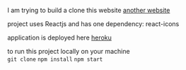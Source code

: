 I am trying to build a clone this website [another website](http://vestaelectric.uz/en.html)

project uses Reactjs and has one dependency: react-icons

application is deployed here [heroku](#)

to run this project locally on your machine </br>
`git clone` 
`npm install`
`npm start`
